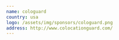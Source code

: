 ```yaml
---
name: cologuard
country: usa
logo: /assets/img/sponsors/cologuard.png
address: http://www.colocationguard.com/
---
```

